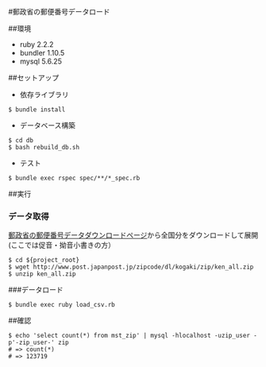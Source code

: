 #郵政省の郵便番号データロード

##環境
- ruby 2.2.2
- bundler 1.10.5
- mysql 5.6.25

##セットアップ

- 依存ライブラリ

```
$ bundle install
```

- データベース構築

```
$ cd db
$ bash rebuild_db.sh
```

- テスト

```
$ bundle exec rspec spec/**/*_spec.rb
```

##実行
### データ取得
[郵政省の郵便番号データダウンロードページ](http://www.post.japanpost.jp/zipcode/dl/kogaki-zip.html)から全国分をダウンロードして展開(ここでは促音・拗音小書きの方）

```
$ cd ${project_root}
$ wget http://www.post.japanpost.jp/zipcode/dl/kogaki/zip/ken_all.zip
$ unzip ken_all.zip
```

###データロード

```
$ bundle exec ruby load_csv.rb
```

##確認

```
$ echo 'select count(*) from mst_zip' | mysql -hlocalhost -uzip_user -p'-zip_user-' zip
# => count(*)
# => 123719
```

